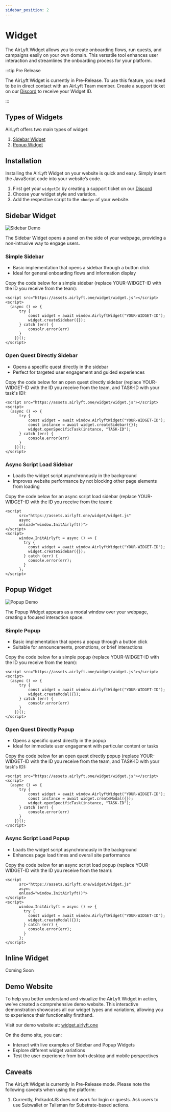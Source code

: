 ```yaml
---
sidebar_position: 2
---
```


# Widget

The AirLyft Widget allows you to create onboarding flows, run quests, and campaigns easily on your own domain. This versatile tool enhances user interaction and streamlines the onboarding process for your platform.

:::tip Pre Release

The AirLyft Widget is currently in Pre-Release. To use this feature, you need to be in direct contact with an AirLyft Team member. Create a support ticket on our [Discord](https://discord.gg/bx6ZCTwbYw) to receive your Widget ID.

:::

## Types of Widgets

AirLyft offers two main types of widget:

1. [Sidebar Widget](#sidebar-widget)
2. [Popup Widget](#popup-widget)

## Installation

Installing the AirLyft Widget on your website is quick and easy. Simply insert the JavaScript code into your website’s code.

1. First get your `widgetId` by creating a support ticket on our [Discord](https://discord.gg/bx6ZCTwbYw)
2. Choose your widget style and variation.
3. Add the respective script to the `<body>` of your website.

## Sidebar Widget

![Sidebar Demo](../images/sidebar-demo.png)

The Sidebar Widget opens a panel on the side of your webpage, providing a non-intrusive way to engage users.

### Simple Sidebar

- Basic implementation that opens a sidebar through a button click
- Ideal for general onboarding flows and information display

Copy the code below for a simple sidebar (replace YOUR-WIDGET-ID with the ID you receive from the team):

```
<script src="https://assets.airlyft.one/widget/widget.js"></script>
<script>
  (async () => {
      try {
          const widget = await window.AirlyftWidget("YOUR-WIDGET-ID");
          widget.createSidebar({});
      } catch (err) {
          consolr.error(err)
      }
    })();              
</script>
```

### Open Quest Directly Sidebar

- Opens a specific quest directly in the sidebar
- Perfect for targeted user engagement and guided experiences

Copy the code below for an open quest directly sidebar (replace YOUR-WIDGET-ID with the ID you receive from the team, and TASK-ID with your task's ID):

```
<script src="https://assets.airlyft.one/widget/widget.js"></script>
<script>
  (async () => {
      try {
          const widget = await window.AirlyftWidget("YOUR-WIDGET-ID");
          const instance = await widget.createSidebar({});
          widget.openSpecificTask(instance, "TASK-ID");
      } catch (err) {
          console.error(err)
      }
    })();
</script>
```

### Async Script Load Sidebar

- Loads the widget script asynchronously in the background
- Improves website performance by not blocking other page elements from loading

Copy the code below for an async script load sidebar (replace YOUR-WIDGET-ID with the ID you receive from the team):

```
<script
      src="https://assets.airlyft.one/widget/widget.js"
      async
      onload="window.InitAirlyft()">
</script>
<script>
      window.InitAirlyft = async () => {
        try {
          const widget = await window.AirlyftWidget("YOUR-WIDGET-ID");
          widget.createSidebar({});
        } catch (err) {
          console.error(err);
        }
      };
</script>
```

## Popup Widget

![Popup Demo](../images/popup-demo.png)

The Popup Widget appears as a modal window over your webpage, creating a focused interaction space.

### Simple Popup

- Basic implementation that opens a popup through a button click
- Suitable for announcements, promotions, or brief interactions

Copy the code below for a simple popup (replace YOUR-WIDGET-ID with the ID you receive from the team):

```
<script src="https://assets.airlyft.one/widget/widget.js"></script>
<script>
  (async () => {
      try {
          const widget = await window.AirlyftWidget("YOUR-WIDGET-ID");
          widget.createModal({});
      } catch (err) {
          consolr.error(err)
      }
    })();              
</script>
```

### Open Quest Directly Popup

- Opens a specific quest directly in the popup
- Ideal for immediate user engagement with particular content or tasks

Copy the code below for an open quest directly popup (replace YOUR-WIDGET-ID with the ID you receive from the team, and TASK-ID with your task's ID):

```
<script src="https://assets.airlyft.one/widget/widget.js"></script>
<script>
  (async () => {
      try {
          const widget = await window.AirlyftWidget("YOUR-WIDGET-ID");
          const instance = await widget.createModal({});
          widget.openSpecificTask(instance, "TASK-ID");
      } catch (err) {
          console.error(err)
      }
    })();
</script>
```

### Async Script Load Popup

- Loads the widget script asynchronously in the background
- Enhances page load times and overall site performance

Copy the code below for an async script load popup (replace YOUR-WIDGET-ID with the ID you receive from the team):

```
<script
      src="https://assets.airlyft.one/widget/widget.js"
      async
      onload="window.InitAirlyft()">
</script>
<script>
      window.InitAirlyft = async () => {
        try {
          const widget = await window.AirlyftWidget("YOUR-WIDGET-ID");
          widget.createModal({});
        } catch (err) {
          console.error(err);
        }
      };
</script>
```

## Inline Widget

Coming Soon

## Demo Website

To help you better understand and visualize the AirLyft Widget in action, we've created a comprehensive demo website. This interactive demonstration showcases all our widget types and variations, allowing you to experience their functionality firsthand.

Visit our demo website at: [widget.airlyft.one](https://widget.airlyft.one/)

On the demo site, you can:
- Interact with live examples of Sidebar and Popup Widgets
- Explore different widget variations
- Test the user experience from both desktop and mobile perspectives

## Caveats

The AirLyft Widget is currently in Pre-Release mode. Please note the following caveats when using the platform:
1. Currently, PolkadotJS does not work for login or quests. Ask users to use Subwallet or Talisman for Substrate-based actions.